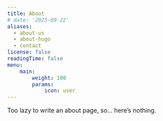 ```yaml
---
title: About
# date: '2025-09-22'
aliases:
  - about-us
  - about-hugo
  - contact
license: false
readingTime: false
menu:
    main:
        weight: 100
        params:
            icon: user
---
```


Too lazy to write an about page, so… here’s nothing.